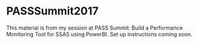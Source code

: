 # PASSSummit2017
This material is from my session at PASS Summit: Build a Performance Monitoring Tool for SSAS using PowerBI.
Set up instructions coming soon.
